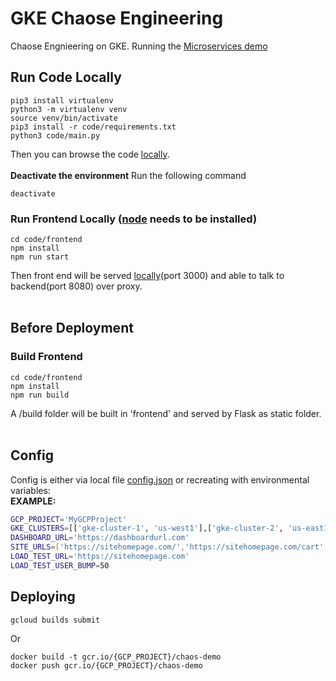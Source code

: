 # GKE Chaose Engineering
Chaose Engnieering on GKE. Running the [Microservices demo](https://github.com/GoogleCloudPlatform/microservices-demo)

## Run Code Locally
```
pip3 install virtualenv
python3 -m virtualenv venv
source venv/bin/activate
pip3 install -r code/requirements.txt
python3 code/main.py
```
Then you can browse the code [locally](http://localhost:8080).<br /><br />
**Deactivate the environment** 
Run the following command
```
deactivate
```

### Run Frontend Locally ([node](https://nodejs.org/en/) needs to be installed)
```
cd code/frontend
npm install
npm run start
```
Then front end will be served [locally](http://localhost:3000)(port 3000) and able to talk to backend(port 8080) over proxy.<br /><br />

## Before Deployment
### Build Frontend
```
cd code/frontend
npm install
npm run build
```
A /build folder will be built in 'frontend' and served by Flask as static folder.<br /><br />


## Config
Config is either via local file [config.json](code/config.json) or recreating with environmental variables:<br />
**EXAMPLE:**
```bash
GCP_PROJECT='MyGCPProject'
GKE_CLUSTERS=[['gke-cluster-1', 'us-west1'],['gke-cluster-2', 'us-east1']]
DASHBOARD_URL='https://dashboardurl.com'
SITE_URLS=['https://sitehomepage.com/','https://sitehomepage.com/cart','https://sitehomepage.com/product/123']
LOAD_TEST_URL='https://sitehomepage.com'
LOAD_TEST_USER_BUMP=50
```

## Deploying
```
gcloud builds submit
```
Or
```
docker build -t gcr.io/{GCP_PROJECT}/chaos-demo
docker push gcr.io/{GCP_PROJECT}/chaos-demo
```
